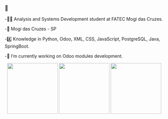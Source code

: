 ### 👋

-🧑‍🏫 Analysis and Systems Development student at FATEC Mogi das Cruzes.

-📍 Mogi das Cruzes - SP

-#️⃣ Knowledge in Python, Odoo, XML, CSS, JavaScript, PostgreSQL, Java, SpringBoot.

-🔭 I’m currently working on Odoo modules development.

<div align="center">
  <img height="160em" src="https://github-readme-stats-ten-gilt.vercel.app/api?username=viniciusmirandaa&show_icons=true&theme=dark&include_all_commits=true&count_private=true"/>
  <img height="160em" src="https://github-readme-stats-ten-gilt.vercel.app/api/top-langs/?username=viniciusmirandaa&layout=compact&langs_count=7&theme=dark"/>
  <img height="160em" src="https://streak-stats.demolab.com?user=viniciusmirandaa&theme=dark&date_format=j%20M%5B%20Y%5D&mode=weekly"/>
</div>

